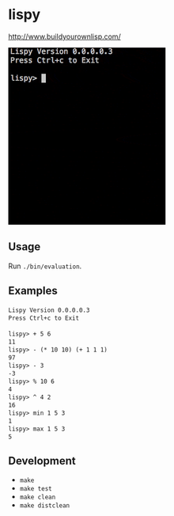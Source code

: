 # lispy

http://www.buildyourownlisp.com/

![screenshot](lispy.gif)

## Usage

Run `./bin/evaluation`.

## Examples

```
Lispy Version 0.0.0.0.3
Press Ctrl+c to Exit

lispy> + 5 6
11
lispy> - (* 10 10) (+ 1 1 1)
97
lispy> - 3
-3
lispy> % 10 6
4
lispy> ^ 4 2
16
lispy> min 1 5 3
1
lispy> max 1 5 3
5
```

## Development

* `make`
* `make test`
* `make clean`
* `make distclean`
